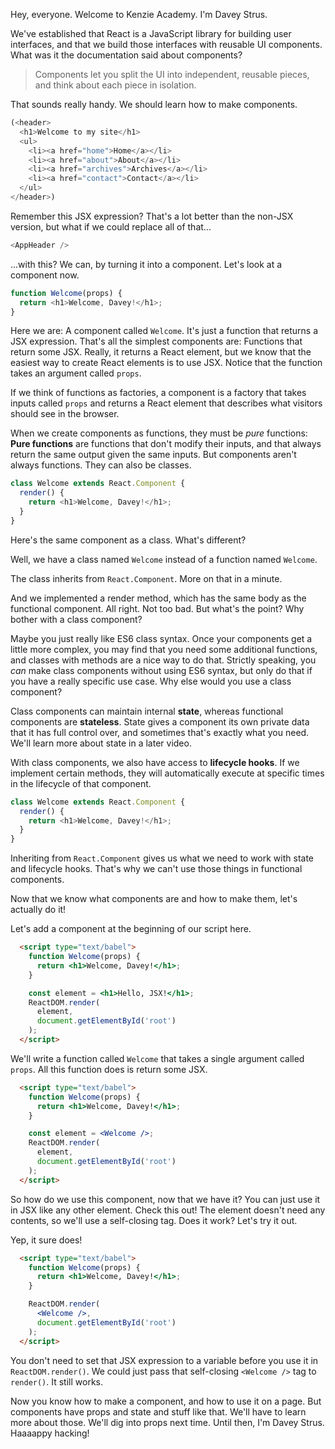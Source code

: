Hey, everyone. Welcome to Kenzie Academy. I'm Davey Strus.

We've established that React is a JavaScript library for building user interfaces, and that we build those interfaces with reusable UI components. What was it the documentation said about components?

> Components let you split the UI into independent, reusable pieces, and think about each piece in isolation.

That sounds really handy. We should learn how to make components.

```js
(<header>
  <h1>Welcome to my site</h1>
  <ul>
    <li><a href="home">Home</a></li>
    <li><a href="about">About</a></li>
    <li><a href="archives">Archives</a></li>
    <li><a href="contact">Contact</a></li>
  </ul>
</header>)
```

Remember this JSX expression? That's a lot better than the non-JSX version, but what if we could replace all of that...

```js
<AppHeader />
```

...with this? We can, by turning it into a component. Let's look at a component now.

```js
function Welcome(props) {
  return <h1>Welcome, Davey!</h1>;
}
```

Here we are: A component called `Welcome`. It's just a function that returns a JSX expression. That's all the simplest components are: Functions that return some JSX. Really, it returns a React element, but we know that the easiest way to create React elements is to use JSX. Notice that the function takes an argument called `props`.

If we think of functions as factories, a component is a factory that takes inputs called `props` and returns a React element that describes what visitors should see in the browser.

When we create components as functions, they must be _pure_ functions: **Pure functions** are functions that don't modify their inputs, and that always return the same output given the same inputs. But components aren't always functions. They can also be classes.

```js
class Welcome extends React.Component {
  render() {
    return <h1>Welcome, Davey!</h1>;
  }
}
```

Here's the same component as a class. What's different?

Well, we have a class named `Welcome` instead of a function named `Welcome`.

The class inherits from `React.Component`. More on that in a minute.

And we implemented a render method, which has the same body as the functional component. All right. Not too bad. But what's the point? Why bother with a class component?

Maybe you just really like ES6 class syntax. Once your components get a little more complex, you may find that you need some additional functions, and classes with methods are a nice way to do that. Strictly speaking, you _can_ make class components without using ES6 syntax, but only do that if you have a really specific use case. Why else would you use a class component?

Class components can maintain internal **state**, whereas functional components are **stateless**. State gives a component its own private data that it has full control over, and sometimes that's exactly what you need. We'll learn more about state in a later video.

With class components, we also have access to **lifecycle hooks**. If we implement certain methods, they will automatically execute at specific times in the lifecycle of that component.

```js
class Welcome extends React.Component {
  render() {
    return <h1>Welcome, Davey!</h1>;
  }
}
```

Inheriting from `React.Component` gives us what we need to work with state and lifecycle hooks. That's why we can't use those things in functional components.

Now that we know what components are and how to make them, let's actually do it!

Let's add a component at the beginning of our script here.

```html
  <script type="text/babel">
    function Welcome(props) {
      return <h1>Welcome, Davey!</h1>;
    }

    const element = <h1>Hello, JSX!</h1>;
    ReactDOM.render(
      element,
      document.getElementById('root')
    );
  </script>
```

We'll write a function called `Welcome` that takes a single argument called `props`. All this function does is return some JSX.

```html
  <script type="text/babel">
    function Welcome(props) {
      return <h1>Welcome, Davey!</h1>;
    }

    const element = <Welcome />;
    ReactDOM.render(
      element,
      document.getElementById('root')
    );
  </script>
```

So how do we use this component, now that we have it? You can just use it in JSX like any other element. Check this out! The element doesn't need any contents, so we'll use a self-closing tag. Does it work? Let's try it out.

Yep, it sure does!

```html
  <script type="text/babel">
    function Welcome(props) {
      return <h1>Welcome, Davey!</h1>;
    }

    ReactDOM.render(
      <Welcome />,
      document.getElementById('root')
    );
  </script>
```

You don't need to set that JSX expression to a variable before you use it in `ReactDOM.render()`. We could just pass that self-closing `<Welcome />` tag to `render()`. It still works.

Now you know how to make a component, and how to use it on a page. But components have props and state and stuff like that. We'll have to learn more about those. We'll dig into props next time. Until then, I'm Davey Strus. Haaaappy hacking!
